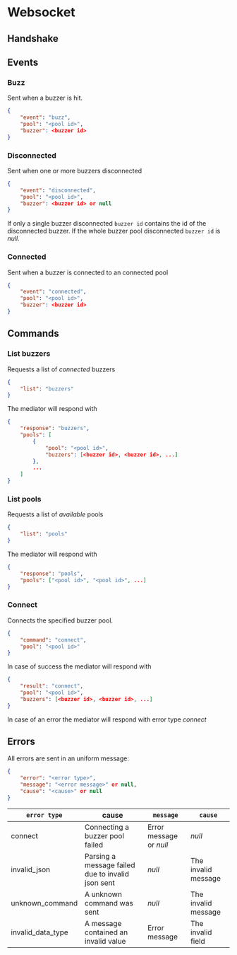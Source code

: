 # Websocket

## Handshake

## Events

### Buzz
Sent when a buzzer is hit.

```json
{
	"event": "buzz",
	"pool": "<pool id>",
	"buzzer": <buzzer id>
}
```

### Disconnected
Sent when one or more buzzers disconnected

```json
{
	"event": "disconnected",
	"pool": "<pool id>",
	"buzzer": <buzzer id> or null
}
```

If only a single buzzer disconnected `buzzer id` contains the id of the disconnected buzzer. If the whole buzzer pool disconnected `buzzer id` is *null*.

### Connected
Sent when a buzzer is connected to an connected pool

```json
{
	"event": "connected",
	"pool": "<pool id>",
	"buzzer": <buzzer id>
}
```


## Commands
### List buzzers
Requests a list of *connected* buzzers

```json
{
	"list": "buzzers"
}
```

The mediator will respond with

```json
{
	"response": "buzzers",
	"pools": [
		{
			"pool": "<pool id>",
			"buzzers": [<buzzer id>, <buzzer id>, ...]
		},
		...
	]
}
```

### List pools
Requests a list of *available* pools

```json
{
	"list": "pools"
}
```

The mediator will respond with

```json
{
	"response": "pools",
	"pools": ["<pool id>", "<pool id>", ...]
}
```

### Connect
Connects the specified buzzer pool.
```json
{
	"command": "connect",
	"pool": "<pool id>"
}
```

In case of success the mediator will respond with

```json
{
	"result": "connect",
	"pool": "<pool id>",
	"buzzers": [<buzzer id>, <buzzer id>, ...]
}
```

In case of an error the mediator will respond with error type *connect*

## Errors
All errors are sent in an uniform message:
```json
{
	"error": "<error type>",
	"message": "<error message>" or null,
	"cause": "<cause>" or null
}
```

| `error type` | cause | `message` | `cause` |
|-----------------|---------|-----------------|------------|
| connect | Connecting a buzzer pool failed | Error message or *null* | *null* |
| invalid_json | Parsing a message failed due to invalid json sent | *null* | The invalid message | 
| unknown_command | A unknown command was sent | *null* | The invalid message | 
| invalid_data_type | A message contained an invalid value | Error message | The invalid field |


